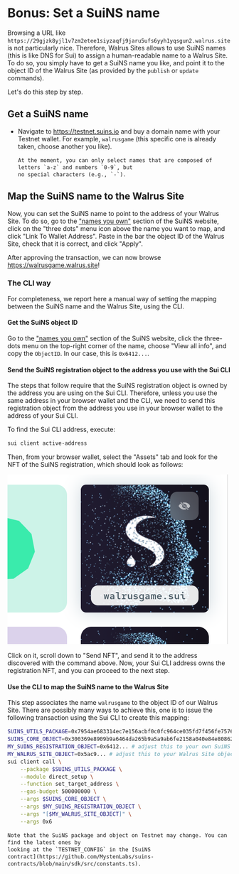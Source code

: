 # Bonus: Set a SuiNS name

Browsing a URL like `https://29gjzk8yjl1v7zm2etee1siyzaqfj9jaru5ufs6yyh1yqsgun2.walrus.site` is not
particularly nice. Therefore, Walrus Sites allows to use SuiNS names (this is like DNS for Sui) to
assign a human-readable name to a Walrus Site. To do so, you simply have to get a SuiNS name you
like, and point it to the object ID of the Walrus Site (as provided by the `publish` or `update`
commands).

Let's do this step by step.

## Get a SuiNS name

- Navigate to <https://testnet.suins.io> and buy a domain name with your Testnet wallet. For
  example, `walrusgame` (this specific one is already taken, choose another you like).

  ```admonish note
  At the moment, you can only select names that are composed of letters `a-z` and numbers `0-9`, but
  no special characters (e.g., `-`).
  ```

## Map the SuiNS name to the Walrus Site

Now, you can set the SuiNS name to point to the address of your Walrus Site. To do so, go to the
["names you own"](https://testnet.suins.io/account/my-names) section of the SuiNS website, click on
the "three dots" menu icon above the name you want to map, and click "Link To Wallet Address". Paste
in the bar the object ID of the Walrus Site, check that it is correct, and click "Apply".

After approving the transaction, we can now browse <https://walrusgame.walrus.site>!

### The CLI way

For completeness, we report here a manual way of setting the mapping between the SuiNS name and the
Walrus Site, using the CLI.

#### Get the SuiNS object ID

Go to the ["names you own"](https://testnet.suins.io/account/my-names) section of the SuiNS website,
click the three-dots menu on the top-right corner of the name, choose "View all info", and copy the
`ObjectID`. In our case, this is `0x6412...`.

#### Send the SuiNS registration object to the address you use with the Sui CLI

The steps that follow require that the SuiNS registration object is owned by the address you are
using on the Sui CLI. Therefore, unless you use the same address in your browser wallet and the CLI,
we need to send this registration object from the address you use in your browser wallet to the
address of your Sui CLI.

To find the Sui CLI address, execute:

``` sh
sui client active-address
```

Then, from your browser wallet, select the "Assets" tab and look for the NFT of the SuiNS
registration, which should look as follows:

![the SuiNS registration inside the wallet](../assets/suins-asset.png)

Click on it, scroll down to "Send NFT", and send it to the address discovered with the command
above. Now, your Sui CLI address owns the registration NFT, and you can proceed to the next step.

#### Use the CLI to map the SuiNS name to the Walrus Site

This step associates the name `walrusgame` to the object ID of our Walrus Site. There are possibly
many ways to achieve this, one is to issue the following transaction using the Sui CLI to create
this mapping:

```sh
SUINS_UTILS_PACKAGE=0x7954ae683314ec7e156acbf0c0fc964ce035fd7f456fe7576848226502cfde1b
SUINS_CORE_OBJECT=0x300369e8909b9a6464da265b9a5a9ab6fe2158a040e84e808628cde7a07ee5a3
MY_SUINS_REGISTRATION_OBJECT=0x6412... # adjust this to your own SuiNS object
MY_WALRUS_SITE_OBJECT=0x5ac9... # adjust this to your Walrus Site object
sui client call \
    --package $SUINS_UTILS_PACKAGE \
    --module direct_setup \
    --function set_target_address \
    --gas-budget 500000000 \
    --args $SUINS_CORE_OBJECT \
    --args $MY_SUINS_REGISTRATION_OBJECT \
    --args "[$MY_WALRUS_SITE_OBJECT]" \
    --args 0x6
```

```admonish note
Note that the SuiNS package and object on Testnet may change. You can find the latest ones by
looking at the `TESTNET_CONFIG` in the [SuiNS
contract](https://github.com/MystenLabs/suins-contracts/blob/main/sdk/src/constants.ts).
```
